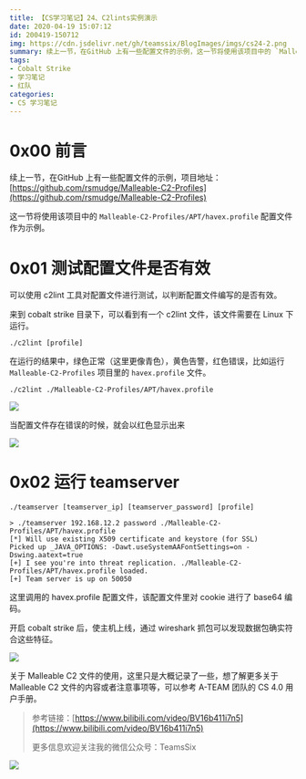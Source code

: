 ```yaml
---
title: 【CS学习笔记】24、C2lints实例演示
date: 2020-04-19 15:07:12
id: 200419-150712
img: https://cdn.jsdelivr.net/gh/teamssix/BlogImages/imgs/cs24-2.png
summary: 续上一节，在GitHub 上有一些配置文件的示例，这一节将使用该项目中的 `Malleable-C2-Profiles/APT/havex.profile` 配置文件作为示例。
tags:
- Cobalt Strike
- 学习笔记
- 红队
categories:
- CS 学习笔记
---
```


# 0x00 前言

续上一节，在GitHub 上有一些配置文件的示例，项目地址：[https://github.com/rsmudge/Malleable-C2-Profiles](https://github.com/rsmudge/Malleable-C2-Profiles)

这一节将使用该项目中的 `Malleable-C2-Profiles/APT/havex.profile` 配置文件作为示例。

# 0x01 测试配置文件是否有效

可以使用 c2lint 工具对配置文件进行测试，以判断配置文件编写的是否有效。

来到 cobalt strike 目录下，可以看到有一个 c2lint 文件，该文件需要在 Linux 下运行。

```
./c2lint [profile]
```

在运行的结果中，绿色正常（这里更像青色），黄色告警，红色错误，比如运行 `Malleable-C2-Profiles` 项目里的 `havex.profile` 文件。

```
./c2lint ./Malleable-C2-Profiles/APT/havex.profile
```

![](https://cdn.jsdelivr.net/gh/teamssix/BlogImages/imgs/cs24-1.png)

当配置文件存在错误的时候，就会以红色显示出来

![](https://cdn.jsdelivr.net/gh/teamssix/BlogImages/imgs/cs24-2.png)

# 0x02 运行 teamserver

```
./teamserver [teamserver_ip] [teamserver_password] [profile]
```

```
> ./teamserver 192.168.12.2 password ./Malleable-C2-Profiles/APT/havex.profile
[*] Will use existing X509 certificate and keystore (for SSL)
Picked up _JAVA_OPTIONS: -Dawt.useSystemAAFontSettings=on -Dswing.aatext=true
[+] I see you're into threat replication. ./Malleable-C2-Profiles/APT/havex.profile loaded.
[+] Team server is up on 50050
```

这里调用的 havex.profile 配置文件，该配置文件里对 cookie 进行了 base64 编码。

开启 cobalt strike 后，使主机上线，通过 wireshark 抓包可以发现数据包确实符合这些特征。

![](https://cdn.jsdelivr.net/gh/teamssix/BlogImages/imgs/cs24-3.png)

关于 Malleable C2 文件的使用，这里只是大概记录了一些，想了解更多关于 Malleable C2 文件的内容或者注意事项等，可以参考 A-TEAM 团队的 CS 4.0 用户手册。

> 参考链接：[https://www.bilibili.com/video/BV16b411i7n5](https://www.bilibili.com/video/BV16b411i7n5)
>
> 更多信息欢迎关注我的微信公众号：TeamsSix

![](https://cdn.jsdelivr.net/gh/teamssix/BlogImages/imgs/TeamsSix_Subscription_Logo2.png)